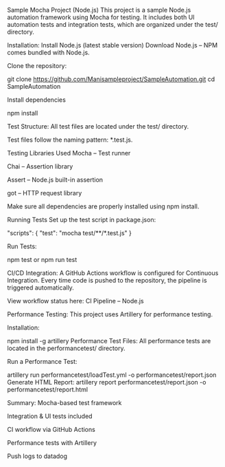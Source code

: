 Sample Mocha Project (Node.js)
This project is a sample Node.js automation framework using Mocha for testing. It includes both UI automation tests and integration tests, which are organized under the test/ directory.

Installation:
Install Node.js (latest stable version)
Download Node.js – NPM comes bundled with Node.js.

Clone the repository:

git clone https://github.com/Manisampleproject/SampleAutomation.git
cd SampleAutomation

Install dependencies

npm install

Test Structure:
All test files are located under the test/ directory.

Test files follow the naming pattern: *.test.js.

Testing Libraries Used
Mocha – Test runner

Chai – Assertion library

Assert – Node.js built-in assertion

got – HTTP request library

Make sure all dependencies are properly installed using npm install.

Running Tests
Set up the test script in package.json:

"scripts": {
  "test": "mocha test/**/*.test.js"
}

Run Tests:

npm test
or
npm run test

CI/CD Integration:
A GitHub Actions workflow is configured for Continuous Integration. Every time code is pushed to the repository, the pipeline is triggered automatically.

View workflow status here:
CI Pipeline – Node.js

Performance Testing:
This project uses Artillery for performance testing.

Installation:

npm install -g artillery
Performance Test Files:
All performance tests are located in the performancetest/ directory.

Run a Performance Test:

artillery run performancetest/loadTest.yml -o performancetest/report.json
Generate HTML Report:
artillery report performancetest/report.json -o performancetest/report.html

Summary:
Mocha-based test framework

Integration & UI tests included

CI workflow via GitHub Actions

Performance tests with Artillery

Push logs to datadog 

